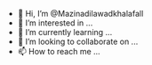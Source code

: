 - 👋 Hi, I’m @Mazinadilawadkhalafall
- 👀 I’m interested in ...
- 🌱 I’m currently learning ...
- 💞️ I’m looking to collaborate on ...
- 📫 How to reach me ...

<!---
Mazinadilawadkhalafall/Mazinadilawadkhalafall is a ✨ special ✨ repository because its `README.md` (this file) appears on your GitHub profile.
You can click the Preview link to take a look at your changes.
--->
